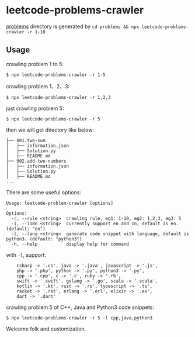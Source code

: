 # leetcode-problems-crawler
[problems](./problems) directory is generated by `cd problems && npx leetcode-problems-crawler -r 1-10`

## Usage
crawling problem 1 to 5:
```
$ npx leetcode-problems-crawler -r 1-5
```

crawling problem 1、2、3:
```
$ npx leetcode-problems-crawler -r 1,2,3
```

just crawling problem 5:
```
$ npx leetcode-problems-crawler -r 5
```

then we will get directory like below:
```
├── 001.two-sum
│   ├── information.json
│   ├── Solution.py
│   ├── README.md
├── 002.add-two-numbers
│   ├── information.json
│   ├── Solution.py
│   ├── README.md
...
```

There are some useful options:
```
Usage: leetcode-problem-crawler [options]

Options:
  -r, --rule <string>  crawling rule, eg1: 1-10, eg2: 1,2,3, eg3: 5
  -i, --i18n <string>  currently support en and cn, default is en. (default: "en")
  -l, --lang <string>  generate code snippet with language, default is python3. (default: "python3")
  -h, --help           display help for command
```

with `-l`, support:
```
    csharp -> '.cs', java -> '.java', javascript -> '.js',
    php -> '.php', python -> '.py', python3 -> '.py',
    cpp -> '.cpp', c -> '.c', ruby -> '.rb',
    swift -> '.swift', golang -> '.go', scala -> '.scala',
    kotlin -> '.kt', rust -> '.rs', typescript -> '.ts',
    racket -> '.rkt', erlang -> '.erl', elixir -> '.ex',
    dart -> '.dart'
```

crawling problem 5 of C++, Java and Python3 code snippets:
```
$ npx leetcode-problems-crawler -r 5 -l cpp,java,python3
```

Welcome folk and customization.
